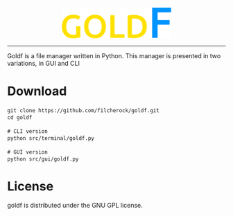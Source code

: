 <p align="center"><img src="image/GOLDF.png" width="50%"></p>

---

Goldf is a file manager written in Python. This manager is presented in two variations, in GUI and CLI

# Download
```
git clone https://github.com/filcherock/goldf.git
cd goldf

# CLI version
python src/terminal/goldf.py

# GUI version
python src/gui/goldf.py
```

# License
goldf is distributed under the GNU GPL license.
